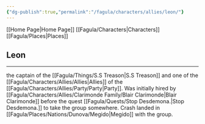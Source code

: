 ```yaml
---
{"dg-publish":true,"permalink":"/fagula/characters/allies/leon/"}
---
```


[[Home Page\|Home Page]]
[[Fagula/Characters\|Characters]]
[[Fagula/Places\|Places]]

Leon
--
___
the captain of the [[Fagula/Things/S.S Treason\|S.S Treason]] and one of the [[Fagula/Characters/Allies/Allies\|Allies]] of the [[Fagula/Characters/Allies/Party/Party\|Party]]. Was initially hired by [[Fagula/Characters/Allies/Clarimonde Family/Blair Clarimonde\|Blair Clarimonde]] before the quest  [[Fagula/Quests/Stop Desdemona.\|Stop Desdemona.]] to take the group somewhere. Crash landed in [[Fagula/Places/Nations/Dunova/Megido\|Megido]] with the group.